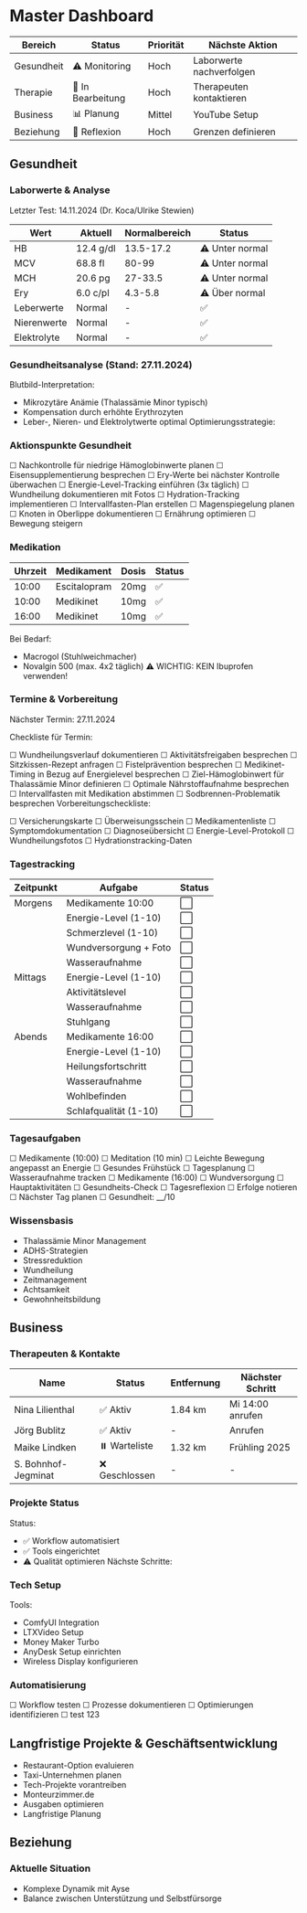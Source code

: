 # Master Dashboard

| Bereich | Status | Priorität | Nächste Aktion |
| --- | --- | --- | --- |
| Gesundheit | ⚠️ Monitoring | Hoch | Laborwerte nachverfolgen |
| Therapie | 🔄 In Bearbeitung | Hoch | Therapeuten kontaktieren |
| Business | 📊 Planung | Mittel | YouTube Setup |
| Beziehung | 💭 Reflexion | Hoch | Grenzen definieren |


## Gesundheit

### Laborwerte & Analyse

Letzter Test: 14.11.2024 (Dr. Koca/Ulrike Stewien)

| Wert | Aktuell | Normalbereich | Status |
| --- | --- | --- | --- |
| HB | 12.4 g/dl | 13.5-17.2 | ⚠️ Unter normal |
| MCV | 68.8 fl | 80-99 | ⚠️ Unter normal |
| MCH | 20.6 pg | 27-33.5 | ⚠️ Unter normal |
| Ery | 6.0 c/pl | 4.3-5.8 | ⚠️ Über normal |
| Leberwerte | Normal | - | ✅ |
| Nierenwerte | Normal | - | ✅ |
| Elektrolyte | Normal | - | ✅ |


### Gesundheitsanalyse (Stand: 27.11.2024)

Blutbild-Interpretation:

- Mikrozytäre Anämie (Thalassämie Minor typisch)
- Kompensation durch erhöhte Erythrozyten
- Leber-, Nieren- und Elektrolytwerte optimal
Optimierungsstrategie:

### Aktionspunkte Gesundheit

☐ Nachkontrolle für niedrige Hämoglobinwerte planen
☐ Eisensupplementierung besprechen
☐ Ery-Werte bei nächster Kontrolle überwachen
☐ Energie-Level-Tracking einführen (3x täglich)
☐ Wundheilung dokumentieren mit Fotos
☐ Hydration-Tracking implementieren
☐ Intervallfasten-Plan erstellen
☐ Magenspiegelung planen
☐ Knoten in Oberlippe dokumentieren
☐ Ernährung optimieren
☐ Bewegung steigern
### Medikation

| Uhrzeit | Medikament | Dosis | Status |
| --- | --- | --- | --- |
| 10:00 | Escitalopram | 20mg | ✅ |
| 10:00 | Medikinet | 10mg | ✅ |
| 16:00 | Medikinet | 10mg | ✅ |


Bei Bedarf:

- Macrogol (Stuhlweichmacher)
- Novalgin 500 (max. 4x2 täglich)
⚠️ WICHTIG: KEIN Ibuprofen verwenden!

### Termine & Vorbereitung

Nächster Termin: 27.11.2024

Checkliste für Termin:

☐ Wundheilungsverlauf dokumentieren
☐ Aktivitätsfreigaben besprechen
☐ Sitzkissen-Rezept anfragen
☐ Fistelprävention besprechen
☐ Medikinet-Timing in Bezug auf Energielevel besprechen
☐ Ziel-Hämoglobinwert für Thalassämie Minor definieren
☐ Optimale Nährstoffaufnahme besprechen
☐ Intervallfasten mit Medikation abstimmen
☐ Sodbrennen-Problematik besprechen
Vorbereitungscheckliste:

☐ Versicherungskarte
☐ Überweisungsschein
☐ Medikamentenliste
☐ Symptomdokumentation
☐ Diagnoseübersicht
☐ Energie-Level-Protokoll
☐ Wundheilungsfotos
☐ Hydrationstracking-Daten
### Tagestracking

| Zeitpunkt | Aufgabe | Status |
| --- | --- | --- |
| Morgens | Medikamente 10:00 | ⬜ |
|  | Energie-Level (1-10) | ⬜ |
|  | Schmerzlevel (1-10) | ⬜ |
|  | Wundversorgung + Foto | ⬜ |
|  | Wasseraufnahme | ⬜ |
| Mittags | Energie-Level (1-10) | ⬜ |
|  | Aktivitätslevel | ⬜ |
|  | Wasseraufnahme | ⬜ |
|  | Stuhlgang | ⬜ |
| Abends | Medikamente 16:00 | ⬜ |
|  | Energie-Level (1-10) | ⬜ |
|  | Heilungsfortschritt | ⬜ |
|  | Wasseraufnahme | ⬜ |
|  | Wohlbefinden | ⬜ |
|  | Schlafqualität (1-10) | ⬜ |


### Tagesaufgaben

☐ Medikamente (10:00)
☐ Meditation (10 min)
☐ Leichte Bewegung angepasst an Energie
☐ Gesundes Frühstück
☐ Tagesplanung
☐ Wasseraufnahme tracken
☐ Medikamente (16:00)
☐ Wundversorgung
☐ Hauptaktivitäten
☐ Gesundheits-Check
☐ Tagesreflexion
☐ Erfolge notieren
☐ Nächster Tag planen
☐ Gesundheit: __/10

### Wissensbasis

- Thalassämie Minor Management
- ADHS-Strategien
- Stressreduktion
- Wundheilung
- Zeitmanagement
- Achtsamkeit
- Gewohnheitsbildung
## Business

### Therapeuten & Kontakte

| Name | Status | Entfernung | Nächster Schritt |
| --- | --- | --- | --- |
| Nina Lilienthal | ✅ Aktiv | 1.84 km | Mi 14:00 anrufen |
| Jörg Bublitz | ✅ Aktiv | - | Anrufen |
| Maike Lindken | ⏸️ Warteliste | 1.32 km | Frühling 2025 |
| S. Bohnhof-Jegminat | ❌ Geschlossen | - | - |


### Projekte Status

Status:

- ✅ Workflow automatisiert
- ✅ Tools eingerichtet
- ⚠️ Qualität optimieren
Nächste Schritte:

### Tech Setup

Tools:

- ComfyUI Integration
- LTXVideo Setup
- Money Maker Turbo
- AnyDesk Setup einrichten
- Wireless Display konfigurieren
### Automatisierung

☐ Workflow testen
☐ Prozesse dokumentieren
☐ Optimierungen identifizieren
☐ test 123
## Langfristige Projekte & Geschäftsentwicklung

- Restaurant-Option evaluieren
- Taxi-Unternehmen planen
- Tech-Projekte vorantreiben
- Monteurzimmer.de
- Ausgaben optimieren
- Langfristige Planung
## Beziehung

### Aktuelle Situation

- Komplexe Dynamik mit Ayse
- Balance zwischen Unterstützung und Selbstfürsorge

